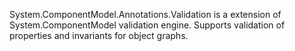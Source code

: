 System.ComponentModel.Annotations.Validation is a extension of System.ComponentModel validation engine. Supports validation of properties and invariants for object graphs.